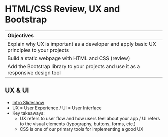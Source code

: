 # HTML/CSS Review, UX and Bootstrap
| Objectives |
| :--- |
| Explain why UX is important as a developer and apply basic UX principles to your projects |
| Build a static webpage with HTML and CSS (review) |
| Add the Bootstrap library to your projects and use it as a responsive design tool |

## UX & UI
* [Intro Slideshow](https://docs.google.com/presentation/d/11xgm8YHjNZ0MgdVUisMy6F6tSIzcBVFmVT-BRO79F84/edit?usp=sharing)
* UX = User Experience / UI = User Interface
* Key takeaways:
   * UX refers to user flow and how users feel about your app / UI refers to the visual elements (typography, buttons, forms, etc.)
   * CSS is one of our primary tools for implementing a good UX